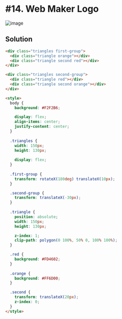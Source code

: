 # #14. Web Maker Logo
![image](https://user-images.githubusercontent.com/88684972/198738556-cbe1cf20-3e5e-46b3-ad7c-9ded38ba6cea.png)

## Solution
```html
<div class="triangles first-group">
  <div class="triangle orange"></div>
  <div class="triangle second red"></div>
</div>

<div class="triangles second-group">
  <div class="triangle red"></div>
  <div class="triangle second orange"></div>
</div>

<style>
  body {
    background: #F2F2B6;

    display: flex;
    align-items: center;
    justify-content: center;
  }
  
  .triangles {
    width: 150px;
    height: 130px;
    
    display: flex;
  }
  
  .first-group {
    transform: rotateX(180deg) translateX(10px);
  }

  .second-group {
    transform: translateX(-30px);
  }
  
  .triangle {
    position: absolute;
    width: 150px;
    height: 130px;

    z-index: 1;
    clip-path: polygon(0 100%, 50% 0, 100% 100%);
  }

  .red {
    background: #FD4602;
  }
  
  .orange {
    background: #FF6D00;
  }

  .second {
    transform: translateX(20px);
    z-index: 0;
  }
</style>
```

